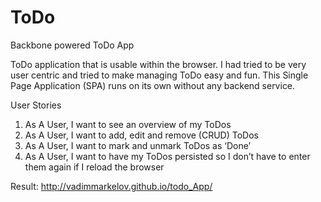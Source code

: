 ToDo
====

Backbone powered ToDo App

ToDo application that is usable within the browser.
I had tried to be very user centric and tried to make managing ToDo easy and fun. 
This Single Page Application (SPA) runs on its own without any backend service.

User Stories

1. As A User, I want to see an overview of my ToDos
2. As A User, I want to add, edit and remove (CRUD) ToDos
3. As A User, I want to mark and unmark ToDos as ‘Done’
4. As A User, I want to have my ToDos persisted so I don’t have to enter them again if I reload the browser

Result: http://vadimmarkelov.github.io/todo_App/
